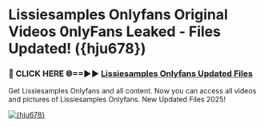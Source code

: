 # Lissiesamples Onlyfans Original Videos 0nlyFans Leaked - Files Updated! ({hju678})

<h3>🔴 CLICK HERE 🌐==►► <a href="https://tinyurl.com/ms9xzufz" rel="nofollow">Lissiesamples Onlyfans Updated Files</a></h3>

Get Lissiesamples Onlyfans and all content. Now you can access all videos and pictures of Lissiesamples Onlyfans. New Updated Files 2025!

[![{hju678}](https://i.imgur.com/PQ7UWWw.gif)](https://tinyurl.com/ms9xzufz)
